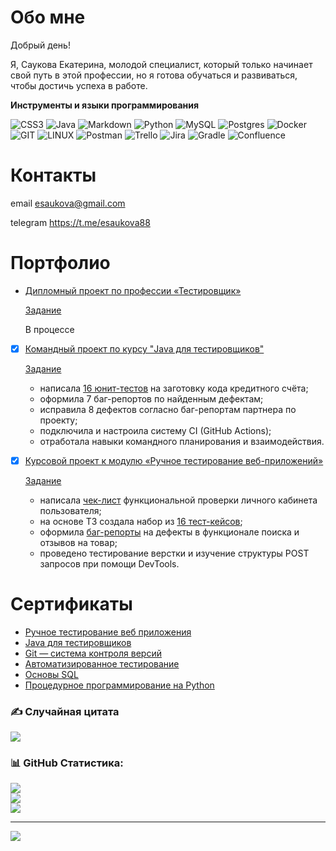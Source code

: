 # Обо мне
Добрый день!

Я, Саукова Екатерина, молодой специалист, который только начинает свой путь в этой профессии, но я готова обучаться и развиваться, чтобы достичь успеха в работе.

**Инструменты и языки программирования**

![CSS3](https://img.shields.io/badge/css3-%231572B6.svg?style=plastic&logo=css3&logoColor=white) ![Java](https://img.shields.io/badge/java-%23ED8B00.svg?style=plastic&logo=openjdk&logoColor=white) ![Markdown](https://img.shields.io/badge/markdown-%23000000.svg?style=plastic&logo=markdown&logoColor=white) ![Python](https://img.shields.io/badge/python-3670A0?style=plastic&logo=python&logoColor=ffdd54) ![MySQL](https://img.shields.io/badge/mysql-%2300000f.svg?style=plastic&logo=mysql&logoColor=white) ![Postgres](https://img.shields.io/badge/postgres-%23316192.svg?style=plastic&logo=postgresql&logoColor=white) ![Docker](https://img.shields.io/badge/docker-%230db7ed.svg?style=plastic&logo=docker&logoColor=white) ![GIT](https://img.shields.io/badge/Git-fc6d26?style=plastic&logo=git&logoColor=white) ![LINUX](https://img.shields.io/badge/Linux-FCC624?style=plastic&logo=linux&logoColor=black) ![Postman](https://img.shields.io/badge/Postman-FF6C37?style=plastic&logo=postman&logoColor=white) ![Trello](https://img.shields.io/badge/Trello-%23026AA7.svg?style=plastic&logo=Trello&logoColor=white) ![Jira](https://img.shields.io/badge/jira-%230A0FFF.svg?style=plastic&logo=jira&logoColor=white) ![Gradle](https://img.shields.io/badge/Gradle-02303A.svg?style=plastic&logo=Gradle&logoColor=white) ![Confluence](https://img.shields.io/badge/confluence-%23172BF4.svg?style=plastic&logo=confluence&logoColor=white)

# Контакты
email esaukova@gmail.com

telegram https://t.me/esaukova88

# Портфолио

-  [Дипломный проект по профессии «Тестировщик»]()
  
    [Задание](https://github.com/netology-code/qa-diploma/blob/master/README.md)
 
   В процессе
   
- [x] [Командный проект по курсу "Java для тестировщиков"](https://github.com/esaukova/team-project-bank)

    [Задание](https://github.com/netology-code/javaqa-team-diplom-2)       
    - написала [16 юнит-тестов](https://github.com/esaukova/team-project-bank/blob/credit/src/test/java/ru/netology/javaqadiplom/CreditAccountTest.java) на заготовку кода кредитного счёта;
    - оформила 7 баг-репортов по найденным дефектам;
    - исправила 8 дефектов согласно баг-репортам партнера по проекту;
    - подключила и настроила систему CI (GitHub Actions);
    - отработала навыки командного планирования и взаимодействия.
   
- [x] [Курсовой проект к модулю «Ручное тестирование веб-приложений»](https://docs.google.com/spreadsheets/d/11Xm124zrUPgrprQnujcDh6ZXRwmt18zRAVKWmTxGWpg/edit)
      
   [Задание](https://github.com/netology-code/iqa-diplom/blob/main/README.md)
    - написала [чек-лист](https://clck.ru/34N7wh) функциональной проверки личного кабинета пользователя;
    - на основе ТЗ создала набор из [16 тест-кейсов](https://clck.ru/34N7xq);
    - оформила [баг-репорты](https://clck.ru/34N82r) на дефекты в функционале поиска и отзывов на товар;
    - проведено тестирование верстки и изучение структуры POST запросов при помощи DevTools.

# Сертификаты
- [Ручное тестирование веб приложения](https://github.com/esaukova/esaukova/blob/main/docs/Ручное%20тестирование%20веб%20приложения.pdf)
- [Java для тестировщиков](https://github.com/esaukova/esaukova/blob/main/docs/Java%20для%20тестировщиков.pdf)
- [Git — система контроля версий](https://github.com/esaukova/esaukova/blob/main/docs/Git%20—%20система%20контроля%20версий.pdf)
- [Автоматизированное тестирование](https://github.com/esaukova/esaukova/blob/main/docs/Автоматизированное%20тестирование.pdf)
- [Основы SQL](https://github.com/esaukova/esaukova/blob/main/docs/Основы%20SQL.pdf)
- [Процедурное программирование на Python](https://github.com/esaukova/esaukova/blob/main/docs/Процедурное%20программирование%20на%20Python.jpg)


### ✍️ Случайная цитата 
![](https://quotes-github-readme.vercel.app/api?type=horizontal&theme=radical)

### 📊 GitHub Статистика:
![](https://github-readme-stats.vercel.app/api?username=esaukova&theme=dark&hide_border=false&include_all_commits=false&count_private=false)<br/>
![](https://github-readme-streak-stats.herokuapp.com/?user=esaukova&theme=dark&hide_border=false)<br/>
![](https://github-readme-stats.vercel.app/api/top-langs/?username=esaukova&theme=dark&hide_border=false&include_all_commits=false&count_private=false&layout=compact)

---
[![](https://visitcount.itsvg.in/api?id=esaukova&icon=0&color=0)](https://visitcount.itsvg.in)

<!-- Proudly created with GPRM ( https://gprm.itsvg.in ) -->
